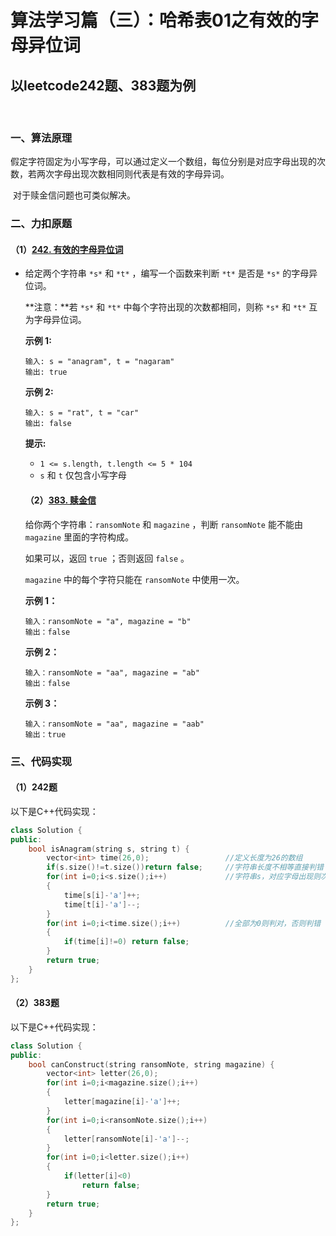 # 算法学习篇（三）：哈希表01之有效的字母异位词

## 以leetcode242题、383题为例

​		

### 一、算法原理

​		假定字符固定为小写字母，可以通过定义一个数组，每位分别是对应字母出现的次数，若两次字母出现次数相同则代表是有效的字母异词。

​		对于赎金信问题也可类似解决。

### 二、力扣原题

#### （1）[242. 有效的字母异位词](https://leetcode.cn/problems/valid-anagram/)

- 给定两个字符串 `*s*` 和 `*t*` ，编写一个函数来判断 `*t*` 是否是 `*s*` 的字母异位词。

  **注意：**若 `*s*` 和 `*t*` 中每个字符出现的次数都相同，则称 `*s*` 和 `*t*` 互为字母异位词。

   

  **示例 1:**

  ```
  输入: s = "anagram", t = "nagaram"
  输出: true
  ```

  **示例 2:**

  ```
  输入: s = "rat", t = "car"
  输出: false
  ```

   

  **提示:**

  - `1 <= s.length, t.length <= 5 * 104`
  - `s` 和 `t` 仅包含小写字母

  

  

  #### （2）[383. 赎金信](https://leetcode.cn/problems/ransom-note/)

  给你两个字符串：`ransomNote` 和 `magazine` ，判断 `ransomNote` 能不能由 `magazine` 里面的字符构成。

  如果可以，返回 `true` ；否则返回 `false` 。

  `magazine` 中的每个字符只能在 `ransomNote` 中使用一次。

   

  **示例 1：**

  ```
  输入：ransomNote = "a", magazine = "b"
  输出：false
  ```

  **示例 2：**

  ```
  输入：ransomNote = "aa", magazine = "ab"
  输出：false
  ```

  **示例 3：**

  ```
  输入：ransomNote = "aa", magazine = "aab"
  输出：true
  ```

   

### 三、代码实现

#### （1）242题

以下是C++代码实现：

```c++
class Solution {
public:
    bool isAnagram(string s, string t) {
        vector<int> time(26,0);					//定义长度为26的数组
        if(s.size()!=t.size())return false;		//字符串长度不相等直接判错
        for(int i=0;i<s.size();i++)				//字符串s，对应字母出现则次数加1，字符串t则相反，对应字母出现则次数减1
        {
            time[s[i]-'a']++;
            time[t[i]-'a']--;
        }
        for(int i=0;i<time.size();i++)			//全部为0则判对，否则判错
        {
            if(time[i]!=0) return false;
        }
        return true;
    }
};
```

#### （2）383题

以下是C++代码实现：

```c++
class Solution {
public:
    bool canConstruct(string ransomNote, string magazine) {
        vector<int> letter(26,0);
        for(int i=0;i<magazine.size();i++)
        {
            letter[magazine[i]-'a']++;
        }
        for(int i=0;i<ransomNote.size();i++)
        {
            letter[ransomNote[i]-'a']--;
        }
        for(int i=0;i<letter.size();i++)
        {
            if(letter[i]<0)
                return false;
        }
        return true;
    }
};
```

